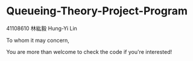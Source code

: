 # Queueing-Theory-Project-Program

41108610 林紘毅 Hung-Yi Lin

To whom it may concern,  

You are more than welcome to check the code if you're interested! 
